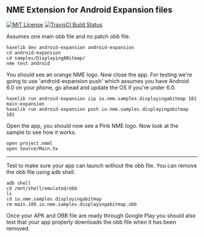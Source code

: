 ## NME Extension for Android Expansion files

[![MIT License](https://img.shields.io/badge/license-MIT-blue.svg?style=flat)](LICENSE.md)
[![TravisCI Build Status](https://travis-ci.org/thomasuster/android-expansion.svg?branch=master)](https://travis-ci.org/thomasuster/android-expansion )

Assumes one main obb file and no patch obb file.

```
haxelib dev android-expansion android-expansion
cd android-expansion
cd samples/DisplayingABitmap/
nme test android
```

You should see an orange NME logo. Now close the app. For testing we're going to use 'android-expansion push' which assumes you have Android 6.0 on your phone, go ahead and update the OS if you're under 6.0.

```
haxelib run android-expansion zip io.nme.samples.displayingabitmap 181 main-expansion
haxelib run android-expansion push io.nme.samples.displayingabitmap 181
```

Open the app, you should now see a Pink NME logo.
Now look at the sample to see how it works.

```
open project.nmml
open Source/Main.hx
```

---

Test to make sure your app can launch without the obb file. You can remove the obb file using adb shell.
```
adb shell
cd /mnt/shell/emulated/obb
ls
cd io.nme.samples.displayingabitmap
rm main.180.io.nme.samples.displayingabitmap.obb
```
Once your APK and OBB file are ready through Google Play you should also test that your app properly
downloads the obb file when it has been removed.